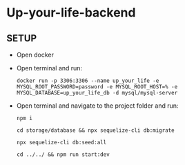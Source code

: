 # Up-your-life-backend

## SETUP

- Open docker
- Open terminal and run:

  ```
  docker run -p 3306:3306 --name up_your_life -e MYSQL_ROOT_PASSWORD=password -e MYSQL_ROOT_HOST=% -e MYSQL_DATABASE=up_your_life_db -d mysql/mysql-server
  ```

- Open terminal and navigate to the project folder and run:

  ```
  npm i
  ```

  ```
  cd storage/database && npx sequelize-cli db:migrate
  ```

  ```
  npx sequelize-cli db:seed:all
  ```

  ```
  cd ../../ && npm run start:dev
  ```
